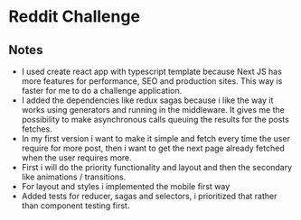 # Reddit Challenge

## Notes

- I used create react app with typescript template because Next JS has more features for performance, SEO and production sites. This way is faster for me to do a challenge application.
- I added the dependencies like redux sagas because i like the way it works using generators and running in the middleware. It gives me the possibility to make asynchronous calls queuing the results for the posts fetches.
- In my first version i want to make it simple and fetch every time the user require for more post, then i want to get the next page already fetched when the user requires more.
- First i will do the priority functionality and layout and then the secondary like animations / transitions.
- For layout and styles i implemented the mobile first way
- Added tests for reducer, sagas and selectors, i prioritized that rather than component testing first.
